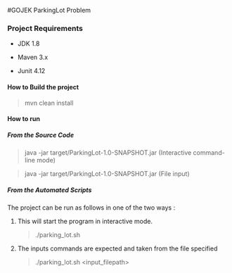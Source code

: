 #GOJEK ParkingLot Problem

### Project Requirements

* JDK 1.8

* Maven 3.x

* Junit 4.12

#### How to Build the project
>mvn clean install

#### How to run
##### From the Source Code
> java -jar target/ParkingLot-1.0-SNAPSHOT.jar (Interactive command-line mode)

> java -jar target/ParkingLot-1.0-SNAPSHOT.jar <input-file> (File input)

##### From the Automated Scripts
The project can be run as follows in one of the two ways :

1) This will start the program  in interactive mode.
    > ./parking_lot.sh 
2) The inputs commands are expected and taken from the file specified
    > ./parking_lot.sh  <input_filepath>  
   

